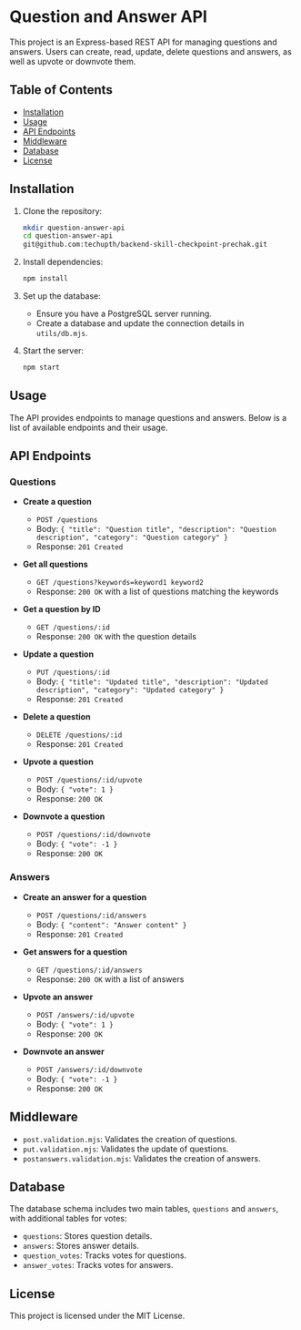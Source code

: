 # Question and Answer API

This project is an Express-based REST API for managing questions and answers. Users can create, read, update, delete questions and answers, as well as upvote or downvote them.

## Table of Contents

- [Installation](#installation)
- [Usage](#usage)
- [API Endpoints](#api-endpoints)
- [Middleware](#middleware)
- [Database](#database)
- [License](#license)

## Installation

1. Clone the repository:
    ```bash
    mkdir question-answer-api
    cd question-answer-api
    git@github.com:techupth/backend-skill-checkpoint-prechak.git
    ```

2. Install dependencies:
    ```bash
    npm install
    ```

3. Set up the database:
    - Ensure you have a PostgreSQL server running.
    - Create a database and update the connection details in `utils/db.mjs`.

4. Start the server:
    ```bash
    npm start
    ```

## Usage

The API provides endpoints to manage questions and answers. Below is a list of available endpoints and their usage.

## API Endpoints

### Questions

- **Create a question**
  - `POST /questions`
  - Body: `{ "title": "Question title", "description": "Question description", "category": "Question category" }`
  - Response: `201 Created`

- **Get all questions**
  - `GET /questions?keywords=keyword1 keyword2`
  - Response: `200 OK` with a list of questions matching the keywords

- **Get a question by ID**
  - `GET /questions/:id`
  - Response: `200 OK` with the question details

- **Update a question**
  - `PUT /questions/:id`
  - Body: `{ "title": "Updated title", "description": "Updated description", "category": "Updated category" }`
  - Response: `201 Created`

- **Delete a question**
  - `DELETE /questions/:id`
  - Response: `201 Created`

- **Upvote a question**
  - `POST /questions/:id/upvote`
  - Body: `{ "vote": 1 }`
  - Response: `200 OK`

- **Downvote a question**
  - `POST /questions/:id/downvote`
  - Body: `{ "vote": -1 }`
  - Response: `200 OK`

### Answers

- **Create an answer for a question**
  - `POST /questions/:id/answers`
  - Body: `{ "content": "Answer content" }`
  - Response: `201 Created`

- **Get answers for a question**
  - `GET /questions/:id/answers`
  - Response: `200 OK` with a list of answers

- **Upvote an answer**
  - `POST /answers/:id/upvote`
  - Body: `{ "vote": 1 }`
  - Response: `200 OK`

- **Downvote an answer**
  - `POST /answers/:id/downvote`
  - Body: `{ "vote": -1 }`
  - Response: `200 OK`

## Middleware

- `post.validation.mjs`: Validates the creation of questions.
- `put.validation.mjs`: Validates the update of questions.
- `postanswers.validation.mjs`: Validates the creation of answers.

## Database

The database schema includes two main tables, `questions` and `answers`, with additional tables for votes:

- `questions`: Stores question details.
- `answers`: Stores answer details.
- `question_votes`: Tracks votes for questions.
- `answer_votes`: Tracks votes for answers.

## License

This project is licensed under the MIT License.
